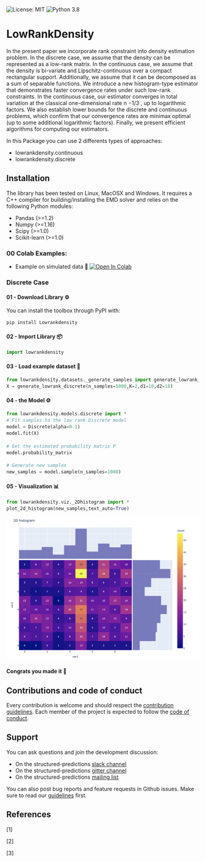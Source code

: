 ![License: MIT](https://img.shields.io/badge/license-MIT-yellow.svg)
![Python 3.8](https://img.shields.io/badge/python-3.8%20%7C%203.9%20%7C%203.10-blue)

# LowRankDensity
In the present paper we incorporate rank constraint into density estimation problem. In the
discrete case, we assume that the density can be represented as a low-rank matrix. In the continuous case, we assume that the density is bi-variate and Lipschitz-continuous over a compact
rectangular support. Additionally, we assume that it can be decomposed as a sum of separable
functions. We introduce a new histogram-type estimator that demonstrates faster convergence
rates under such low-rank constraints. In the continuous case, our estimator converges in total
variation at the classical one-dimensional rate n
−1/3
, up to logarithmic factors. We also establish
lower bounds for the discrete and continuous problems, which confirm that our convergence rates
are minimax optimal (up to some additional logarithmic factors). Finally, we present efficient
algorithms for computing our estimators.

In this Package you can use 2 differents types of approaches:

* lowrankdensity.continuous
* lowrankdensity.discrete


## Installation

The library has been tested on Linux, MacOSX and Windows. It requires a C++ compiler for building/installing the EMD solver and relies on the following Python modules:

- Pandas (>=1.2)
- Numpy (>=1.16)
- Scipy (>=1.0)
- Scikit-learn (>=1.0)

### 00 Colab Examples:
* Example on simulated data 🎯
[![Open In Colab](https://colab.research.google.com/assets/colab-badge.svg)](https://colab.research.google.com/drive/1VdP1RUUqtP-2HDqNY0d0W5_dHb_PlSQM?usp=sharing)


###  Discrete Case

####  01 - Download Library ⚙️

You can install the toolbox through PyPI with:

```console
pip install Lowrankdensity
```


#### 02 - Import Library 📦
```python
import lowrankdensity
```

#### 03 - Load example dataset 💽
```python
from lowrankdensity.datasets._generate_samples import generate_lowrank_discrete
X = generate_lowrank_discrete(n_samples=5000,K=2,d1=10,d2=10)
```

#### 04 - the Model ⚙️
```python
from lowrankdensity.models.discrete import *
# Fit samples to the low rank Discrete model
model = Discrete(alpha=0.1)
model.fit(X)

# Get the estimated probability matrix P
model.probability_matrix

# Generate new samples
new_samples = model.sample(n_samples=1000)
```

#### 05 - Visualization 📊
```python
from lowrankdensity.viz._2Dhistogram import *
plot_2d_histogram(new_samples,text_auto=True)

```
![metrics](images/density.jpg)

#### Congrats you made it 🎉


## Contributions and code of conduct

Every contribution is welcome and should respect the [contribution guidelines](.github/CONTRIBUTING.md). Each member of the project is expected to follow the [code of conduct](.github/CODE_OF_CONDUCT.md).

## Support

You can ask questions and join the development discussion:

* On the structured-predictions [slack channel]()
* On the structured-predictions [gitter channel]()
* On the structured-predictions [mailing list]()

You can also post bug reports and feature requests in Github issues. Make sure to read our [guidelines](.github/CONTRIBUTING.md) first.

## References

[1] 

[2] 

[3] 
